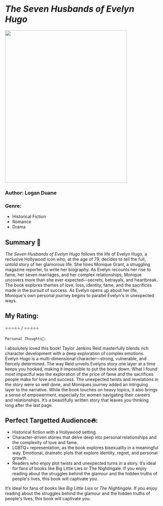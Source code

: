 # *_The Seven Husbands of Evelyn Hugo_*
<img src="https://m.media-amazon.com/images/I/710QvWhZIwL.jpg" width="400" height="500"> 

 ### **Author**: Logan Duane

### **Genre**: 
* Historical Fiction
* Romance
* Drama


## Summary 📖
*The Seven Husbands of Evelyn Hugo* follows the life of Evelyn Hugo, a reclusive Hollywood icon who, at the age of 79, decides to tell the full, untold story of her glamorous life. She hires Monique Grant, a struggling magazine reporter, to write her biography. As Evelyn recounts her rise to fame, her seven marriages, and her complex relationships, Monique uncovers more than she ever expected—secrets, betrayals, and heartbreak. The book explores themes of love, loss, identity, fame, and the sacrifices made in the pursuit of success. As Evelyn opens up about her life, Monique's own personal journey begins to parallel Evelyn's in unexpected ways.

## **My Rating**:
 ⭐⭐⭐⭐⭐ / ⭐⭐⭐⭐⭐

```javascript
Personal Thoughts💭:
```
I absolutely loved this book! Taylor Jenkins Reid masterfully blends rich character development with a deep exploration of complex emotions. Evelyn Hugo is a multi-dimensional character—strong, vulnerable, and fiercely determined. The way Reid unveils Evelyns story one layer at a time keeps you hooked, making it impossible to put the book down. What I found most impactful was the exploration of the price of fame and the sacrifices people make for love and success. The unexpected twists and revelations in the story were so well done, and Moniques journey added an intriguing layer to the narrative. While the book touches on heavy topics, it also brings a sense of empowerment, especially for women navigating their careers and relationships. It’s a beautifully written story that leaves you thinking long after the last page.


## Perfect Targetted Audience🔥:
* Historical fiction with a Hollywood setting.
* Character-driven stories that delve deep into personal relationships and the complexity of love and fame.
* LGBTQ+ representation, as the book explores bisexuality in a meaningful way.
Emotional, dramatic plots that explore identity, regret, and personal growth.
* Readers who enjoy plot twists and unexpected turns in a story.
It’s ideal for fans of books like Big Little Lies or The Nightingale. If you enjoy reading about the struggles behind the glamour and the hidden truths of people's lives, this book will captivate you.

It’s ideal for fans of books like _Big Little Lies_ or _The Nightingale._ If you enjoy reading about the struggles behind the glamour and the hidden truths of people's lives, this book will captivate you.
